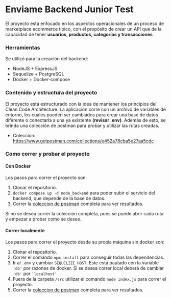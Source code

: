 # Enviame Backend Junior Test

El proyecto está enfocado en los aspectos operacionales de un proceso de marketplace ecommerce típico, con el propósito de crear un API que de la capacidad de tener **usuarios, productos, categorías y transacciones**

### Herramientas

Se utilizó para la creación del backend:
 - NodeJS + ExpressJS
 - Sequelize + PostgreSQL
 - Docker + Docker-compose
 
 ### Contenido y estructura del proyecto
 
 El proyecto está estructurado con la idea de mantener los principios del Clean Code Architecture. La aplicación corre con un archivo de variables de entorno, los cuales pueden ser cambiados para crear una base de datos diferente o conectarla a una ya existente **(revisar .env)**. Además de esto, se brinda una colección de postman para probar y utilizar las rutas creadas.
 
 - Coleccion: https://www.getpostman.com/collections/e452a78cba5e27aa5cdc
 
 ### Como correr y probar el proyecto
 
 #### Con Docker
 
 Los pasos para correr el proyecto son:
 
 1. Clonar el repositorio.
 2. ``docker compose up -d node_backend`` para poder subir el servicio del backend, que depende de la base de datos.
 3. Correr la [coleccion de postman](https://www.getpostman.com/collections/e452a78cba5e27aa5cdc) completa para ver resultados.
 
 Si no se desea correr la colección completa, pues se puede abrir cada ruta y empezar a probar como se desee.
 
 #### Correr localmente
 
 Los pasos para correr el proyecto desde su propia máquina sin docker son:
 
 1. Clonar el repositorio.
 2. Correr el comando ``npm install`` para conseguir todas las dependencias.
 3. Ir al ``.env`` y cambiar ``SEQUELIZE_HOST``. Este está pautado con la variable ``'db'`` por razones de docker. Si se desea correr local deberá de cambiar ``'db'`` por ``'localhost'``
 4. Fuera de la carpeta ``/src`` utilizar el comando ``node index.js`` para correr el proyecto.
 5. Correr la [coleccion de postman](https://www.getpostman.com/collections/e452a78cba5e27aa5cdc) completa para ver resultados.

